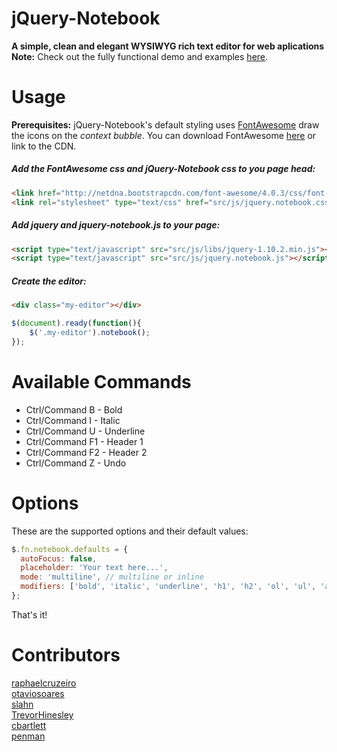 # jQuery-Notebook
**A simple, clean and elegant WYSIWYG rich text editor for web aplications**   
**Note:** Check out the fully functional demo and examples [here](http://raphaelcruzeiro.github.io/jquery-notebook/).
# Usage
**Prerequisites:** jQuery-Notebook's default styling uses [FontAwesome](http://fontawesome.io/) draw the icons on the _context bubble_. You can download FontAwesome [here](http://fontawesome.io/assets/font-awesome-4.0.3.zip) or link to the CDN.

##### Add the FontAwesome css and jQuery-Notebook css to you page _head_:   

```html
<link href="http://netdna.bootstrapcdn.com/font-awesome/4.0.3/css/font-awesome.css" rel="stylesheet">
<link rel="stylesheet" type="text/css" href="src/js/jquery.notebook.css">
```

##### Add jquery and jquery-notebook.js to your page: 

```html
<script type="text/javascript" src="src/js/libs/jquery-1.10.2.min.js"></script>
<script type="text/javascript" src="src/js/jquery.notebook.js"></script>
```

##### Create the editor:   

```html
<div class="my-editor"></div>
```   

```js
$(document).ready(function(){
    $('.my-editor').notebook();
});
```   

# Available Commands

- Ctrl/Command B - Bold
- Ctrl/Command I - Italic
- Ctrl/Command U - Underline
- Ctrl/Command F1 - Header 1
- Ctrl/Command F2 - Header 2
- Ctrl/Command Z - Undo

# Options

These are the supported options and their default values:

```js
$.fn.notebook.defaults = {
  autoFocus: false,
  placeholder: 'Your text here...',
  mode: 'multiline', // multiline or inline
  modifiers: ['bold', 'italic', 'underline', 'h1', 'h2', 'ol', 'ul', 'anchor']
};
```

That's it!  

# Contributors
[raphaelcruzeiro](https://github.com/raphaelcruzeiro/)   
[otaviosoares](https://github.com/otaviosoares/)   
[slahn](https://github.com/slahn)   
[TrevorHinesley](https://github.com/TrevorHinesley)   
[cbartlett](https://github.com/cbartlett)   
[penman](https://github.com/penman)